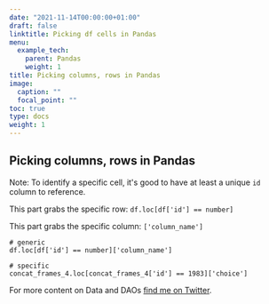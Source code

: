 ```yaml
---
date: "2021-11-14T00:00:00+01:00"
draft: false
linktitle: Picking df cells in Pandas
menu:
  example_tech:
    parent: Pandas  
    weight: 1
title: Picking columns, rows in Pandas
image:
  caption: ""
  focal_point: ""
toc: true
type: docs
weight: 1
---
```


## Picking columns, rows in Pandas

Note: To identify a specific cell, it's good to have at least a unique `id` column to reference.

This part grabs the specific row: `df.loc[df['id'] == number]`

This part grabs the specific column: `['column_name']`

```{python}
# generic
df.loc[df['id'] == number]['column_name']

# specific
concat_frames_4.loc[concat_frames_4['id'] == 1983]['choice']
```

For more content on Data and DAOs [find me on Twitter](https://twitter.com/paulapivat).

